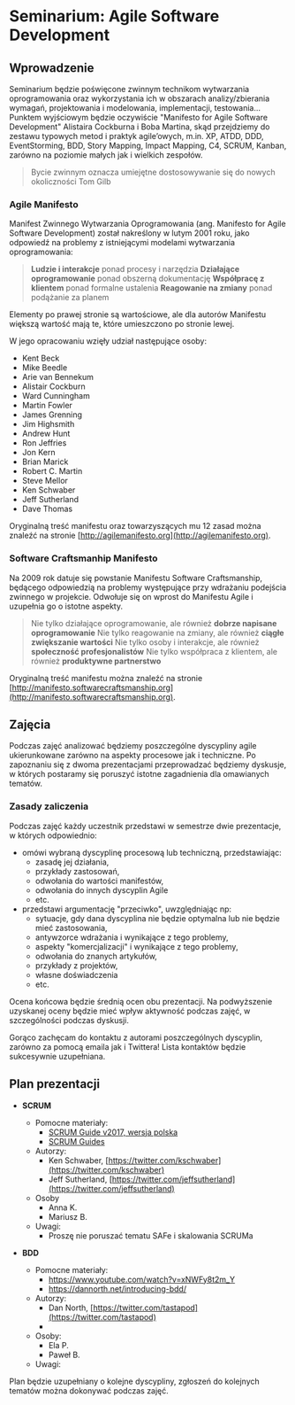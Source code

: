 # Seminarium: Agile Software Development

## Wprowadzenie 

Seminarium będzie poświęcone zwinnym technikom wytwarzania oprogramowania oraz wykorzystania ich w obszarach analizy/zbierania wymagań, projektowania i modelowania, implementacji, testowania... Punktem wyjściowym będzie oczywiście "Manifesto for Agile Software Development" Alistaira Cockburna i Boba Martina, skąd przejdziemy do zestawu typowych metod i praktyk agile’owych, m.in. XP, ATDD, DDD, EventStorming, BDD, Story Mapping, Impact Mapping, C4, SCRUM, Kanban, zarówno na poziomie małych jak i wielkich zespołów.

> Bycie zwinnym oznacza umiejętne dostosowywanie się do nowych okoliczności
> Tom Gilb

### Agile Manifesto

Manifest Zwinnego Wytwarzania Oprogramowania (ang. Manifesto for Agile Software Development) został nakreślony w lutym 2001 roku, jako odpowiedź na problemy z istniejącymi modelami wytwarzania oprogramowania:

> **Ludzie i interakcje** ponad procesy i narzędzia
> **Działające oprogramowanie** ponad obszerną dokumentację
> **Współpracę z klientem** ponad formalne ustalenia
> **Reagowanie na zmiany** ponad podążanie za planem

Elementy po prawej stronie są wartościowe, ale dla autorów Manifestu większą wartość mają te, które umieszczono po stronie lewej.

W jego opracowaniu wzięły udział następujące osoby:

- Kent Beck
- Mike Beedle
- Arie van Bennekum
- Alistair Cockburn
- Ward Cunningham
- Martin Fowler
- James Grenning
- Jim Highsmith
- Andrew Hunt
- Ron Jeffries
- Jon Kern
- Brian Marick
- Robert C. Martin
- Steve Mellor
- Ken Schwaber
- Jeff Sutherland
- Dave Thomas

Oryginalną treść manifestu oraz towarzyszących mu 12 zasad można znaleźć na stronie [http://agilemanifesto.org](http://agilemanifesto.org).  

### Software Craftsmanhip Manifesto

Na 2009 rok datuje się powstanie Manifestu Software Craftsmanship, będącego odpowiedzią na problemy występujące przy wdrażaniu podejścia zwinnego w projekcie. Odwołuje się on wprost do Manifestu Agile i uzupełnia go o istotne aspekty.

> Nie tylko działające oprogramowanie, ale również **dobrze napisane oprogramowanie**
> Nie tylko reagowanie na zmiany, ale również **ciągłe zwiększanie wartości**
> Nie tylko osoby i interakcje, ale również **społeczność profesjonalistów**
> Nie tylko współpraca z klientem, ale również **produktywne partnerstwo**

Oryginalną treść manifestu można znaleźć na stronie [http://manifesto.softwarecraftsmanship.org](http://manifesto.softwarecraftsmanship.org).

## Zajęcia 

Podczas zajęć analizować będziemy poszczególne dyscypliny agile ukierunkowane zarówno na aspekty procesowe jak i techniczne. Po zapoznaniu się z dwoma prezentacjami przeprowadzać będziemy dyskusje, w których postaramy się poruszyć istotne zagadnienia dla omawianych tematów.

### Zasady zaliczenia

Podczas zajęć każdy uczestnik przedstawi w semestrze dwie prezentacje, w których odpowiednio: 

- omówi wybraną dyscyplinę procesową lub techniczną, przedstawiając:
    - zasadę jej działania, 
    - przykłady zastosowań,
    - odwołania do wartości manifestów,
    - odwołania do innych dyscyplin Agile
    - etc.
- przedstawi argumentację "przeciwko", uwzględniając np:
    - sytuacje, gdy dana dyscyplina nie będzie optymalna lub nie będzie mieć zastosowania,
    - antywzorce wdrażania i wynikające z tego problemy,
    - aspekty "komercjalizacji" i wynikające z tego problemy,
    - odwołania do znanych artykułów,
    - przykłady z projektów,
    - własne doświadczenia
    - etc.
    
Ocena końcowa będzie średnią ocen obu prezentacji. Na podwyższenie uzyskanej oceny będzie mieć wpływ aktywność podczas zajęć, w szczególności podczas dyskusji.

Gorąco zachęcam do kontaktu z autorami poszczególnych dyscyplin, zarówno za pomocą emaila jak i Twittera! Lista kontaktów będzie sukcesywnie uzupełniana.

## Plan prezentacji

- **SCRUM**
    - Pomocne materiały:
        - [SCRUM Guide v2017, wersja polska](https://www.scrumguides.org/docs/scrumguide/v2017/2017-Scrum-Guide-Polish.pdf)
        - [SCRUM Guides](https://www.scrumguides.org) 
    - Autorzy:
        - Ken Schwaber, [https://twitter.com/kschwaber](https://twitter.com/kschwaber)
        - Jeff Sutherland, [https://twitter.com/jeffsutherland](https://twitter.com/jeffsutherland)
    - Osoby
        - Anna K.
        - Mariusz B.
    - Uwagi:
        - Proszę nie poruszać tematu SAFe i skalowania SCRUMa

- **BDD**
    - Pomocne materiały:
        - https://www.youtube.com/watch?v=xNWFy8t2m_Y
        - https://dannorth.net/introducing-bdd/
    - Autorzy:
        - Dan North, [https://twitter.com/tastapod](https://twitter.com/tastapod)
        - 
    - Osoby:
        - Ela P.
        - Paweł B.
     - Uwagi:

Plan będzie uzupełniany o kolejne dyscypliny, zgłoszeń do kolejnych tematów można dokonywać podczas zajęć.
